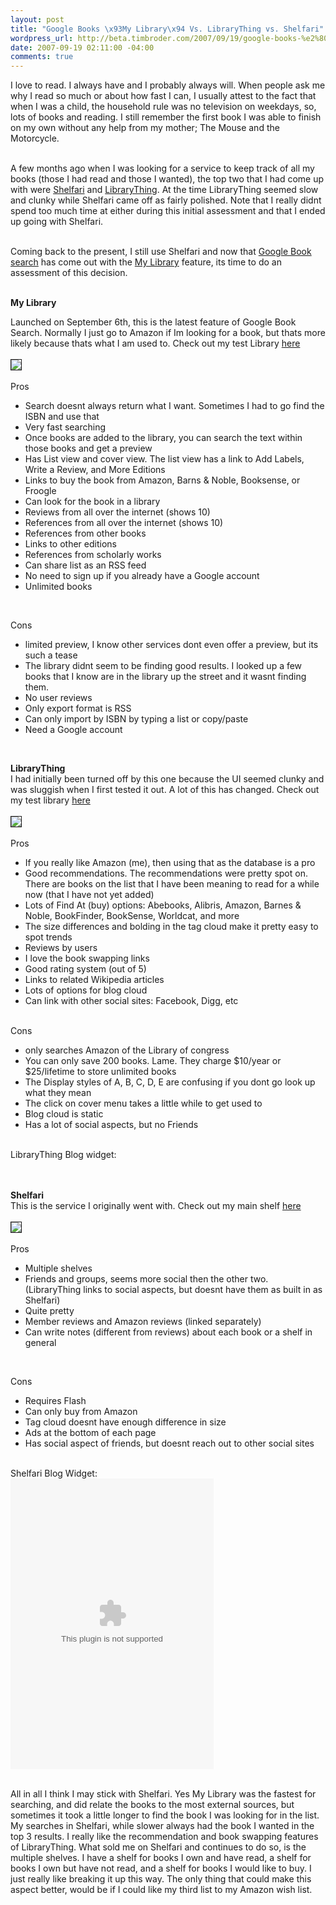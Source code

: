 ```yaml
--- 
layout: post
title: "Google Books \x93My Library\x94 Vs. LibraryThing vs. Shelfari"
wordpress_url: http://beta.timbroder.com/2007/09/19/google-books-%e2%80%9cmy-library%e2%80%9d-vs-librarything-vs-shelfari/
date: 2007-09-19 02:11:00 -04:00
comments: true
---
```

I love to read.  I always have and I probably always will.  When people ask me why I read so much or about how fast I can, I usually attest to the fact that when I was a child, the household rule was no television on weekdays, so, lots of books and reading.  I still remember the first book I was able to finish on my own without any help from my mother; The Mouse and the Motorcycle.<br /><br />

A few months ago when I was looking for a service to keep track of all my books (those I had read and those I wanted), the top two that I had come up with were <a href="http://www.shelfari.com/">Shelfari</a> and <a href="http://www.librarything.com/">LibraryThing</a>.  At the time LibraryThing seemed slow and clunky while Shelfari came off as fairly polished.  Note that I really didnt spend too much time at either during this initial assessment and that I ended up going with Shelfari.<br /><br />

Coming back to the present, I still use Shelfari and now that <a href="http://books.google.com/">Google Book search</a> has come out with the <a href="http://books.google.com/googlebooks/mylibrary/">My Library</a> feature, its time to do an assessment of this decision. <br /><br />
 

<b>My Library</b><br />

Launched on September 6th, this is the latest feature of Google Book Search.  Normally I just go to Amazon if Im looking for a book, but thats more likely because thats what I am used to.  Check out my test Library <a href="http://books.google.com/books?as_list=BDYjGJ9gQiI2fwZ2RhK_5ARoUEnPi_37Mmen-Zjyn9rNza5Y7yew&hl=en">here</a><br /><br /> 
<img src="http://lh6.google.com/timothy.broder/RvCD9fREiyI/AAAAAAAAMQ4/Rm4fglWiqd4/s400/mylibrary.jpg?imgdl=1" border=1/><br /><br />
Pros<br />
<ul>
<li>Search doesnt always return what I want.  Sometimes I had to go find the ISBN and use that</li>
<li>Very fast searching</li>
<li>Once books are added to the library, you can search the text within those books and get a preview</li>
<li>Has List view and cover view.  The list view has a link to Add Labels, Write a Review, and More Editions</li>
<li>Links to buy the book from Amazon, Barns & Noble, Booksense, or Froogle</li>
<li>Can look for the book in a library</li>
<li>Reviews from all over the internet (shows 10)</li>
<li>References from all over the internet (shows 10)</li>
<li>References from other books</li>
<li>Links to other editions</li>
<li>References from scholarly works</li>
<li>Can share list as an RSS feed</li>
<li>No need to sign up if you already have a Google account</li>
<li>Unlimited books</li></ul><br />

Cons<br />
<ul>
<li>limited preview, I know other services dont even offer a preview, but its such a tease</li>
<li>The library didnt seem to be finding good results.  I looked up a few books that I know are in the library up the street and it wasnt finding them.</li>
<li>No user reviews</li>
<li>Only export format is RSS</li>
<li>Can only import by ISBN by typing a list or copy/paste</li>
<li>Need a Google account</li></ul><br /> 

<b>LibraryThing</b><br />
I had initially been turned off by this one because the UI seemed clunky and was sluggish when I first tested it out.  A lot of this has changed.  Check out my test library <a href="http://www.librarything.com/catalog/broderboy">here</a><br /><br /> 
<img src="http://lh6.google.com/timothy.broder/RvCD9fREizI/AAAAAAAAMRA/rPQTBXANWPg/s400/librarything.jpg?imgdl=1" border=1/><br /><br />
Pros<br />
<ul>
<li>If you really like Amazon (me), then using that as the database is a pro</li>
<li>Good recommendations.  The recommendations were pretty spot on.  There are books on the list that I have been meaning to read for a while now (that I have not yet added)</li>
<li>Lots of Find At (buy) options: Abebooks, Alibris, Amazon, Barnes & Noble, BookFinder, BookSense, Worldcat, and more</li>
<li>The size differences and bolding in the tag cloud make it pretty easy to spot trends</li>
<li>Reviews by users</li>
<li>I love the book swapping links</li>
<li>Good rating system (out of 5)</li>
<li>Links to related Wikipedia articles</li>
<li>Lots of options for blog cloud</li>
<li>Can link with other social sites: Facebook, Digg, etc</li></ul><br />
Cons<br />
<ul>
<li>only searches Amazon of the Library of congress</li>
<li>You can only save 200 books.  Lame.  They charge $10/year or $25/lifetime to store unlimited books</li>
<li>The Display styles of A, B, C, D, E are confusing if you dont go look up what they mean</li>
<li>The click on cover menu takes a little while to get used to</li>
<li>Blog cloud is static</li>
<li>Has a lot of social aspects, but no Friends</li></ul><br />
LibraryThing Blog widget:<br />
<script language="javascript" type="text/javascript" src="http://www.librarything.com/jswidget.php?reporton=broderboy&show=random&header=1&num=5&covers=small&text=all&tag=alltags&css=1&style=1&charset=&version=1">
</script><br /><br />

<b>Shelfari</b><br />
This is the service I originally went with.  Check out my main shelf <a href="http://www.shelfari.com/broderboy/shelf">here</a><br /><br /> 
<img src="http://lh6.google.com/timothy.broder/RvCD9fREi0I/AAAAAAAAMRI/GZLVbfjMVig/s400/shelfari.jpg?imgdl=1" border=1/><br /><br />
Pros<br />
<ul>
<li>Multiple shelves</li>
<li>Friends and groups, seems more social then the other two.  (LibraryThing links to social aspects, but doesnt have them as built in as Shelfari)</li>
<li>Quite pretty</li>
<li>Member reviews and Amazon reviews (linked separately)</li>
<li>Can write notes (different from reviews) about each book or a shelf in general</li></ul><br />

Cons<br />
<ul>
<li>Requires Flash</li>
<li>Can only buy from Amazon</li>
<li>Tag cloud doesnt have enough difference in size</li>
<li>Ads at the bottom of each page</li>
<li>Has social aspect of friends, but doesnt reach out to other social sites</li></ul><br />
Shelfari Blog Widget:<br />
<embed width="325" height="465" src="http://sws.shelfari.com/shelf.swf" wmode="transparent"FlashVars="UserName=broderboy&ShelfType=user&verE=s1.1&booksize=large&Alpha=0&BGColor=FFFFFF"></embed><br /><br />

All in all I think I may stick with Shelfari.  Yes My Library was the fastest for searching, and did relate the books to the most external sources, but sometimes it took a little longer to find the book I was looking for in the list.  My searches in Shelfari, while slower always had the book I wanted in the top 3 results.  I really like the recommendation and book swapping features of LibraryThing.  What sold me on Shelfari and continues to do so, is the multiple shelves.  I have a shelf for books I own and have read, a shelf for books I own but have not read, and a shelf for books I would like to buy.  I just really like breaking it up this way.  The only thing that could make this aspect better, would be if I could like my third list to my Amazon wish list.
